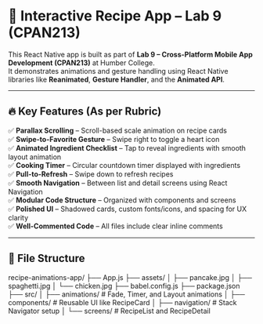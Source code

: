 # 🍳 Interactive Recipe App – Lab 9 (CPAN213)

This React Native app is built as part of **Lab 9 – Cross-Platform Mobile App Development (CPAN213)** at Humber College.  
It demonstrates animations and gesture handling using React Native libraries like **Reanimated**, **Gesture Handler**, and the **Animated API**.

---

## 🔥 Key Features (As per Rubric)

✅ **Parallax Scrolling** – Scroll-based scale animation on recipe cards  
✅ **Swipe-to-Favorite Gesture** – Swipe right to toggle a heart icon  
✅ **Animated Ingredient Checklist** – Tap to reveal ingredients with smooth layout animation  
✅ **Cooking Timer** – Circular countdown timer displayed with ingredients  
✅ **Pull-to-Refresh** – Swipe down to refresh recipes  
✅ **Smooth Navigation** – Between list and detail screens using React Navigation  
✅ **Modular Code Structure** – Organized with components and screens  
✅ **Polished UI** – Shadowed cards, custom fonts/icons, and spacing for UX clarity  
✅ **Well-Commented Code** – All files include clear inline comments  

---

## 📂 File Structure

recipe-animations-app/
├── App.js
├── assets/
│ ├── pancake.jpg
│ ├── spaghetti.jpg
│ └── chicken.jpg
├── babel.config.js
├── package.json
├── src/
│ ├── animations/ # Fade, Timer, and Layout animations
│ ├── components/ # Reusable UI like RecipeCard
│ ├── navigation/ # Stack Navigator setup
│ └── screens/ # RecipeList and RecipeDetail
